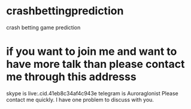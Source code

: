 # crashbettingprediction
crash betting game prediction

# if you want to join me and want to have more talk than please contact me through this addresss
skype is live:.cid.41eb8c34af4c943e
telegram is Auroraglonist
Please contact me quickly.
I have one problem to discuss with you.

